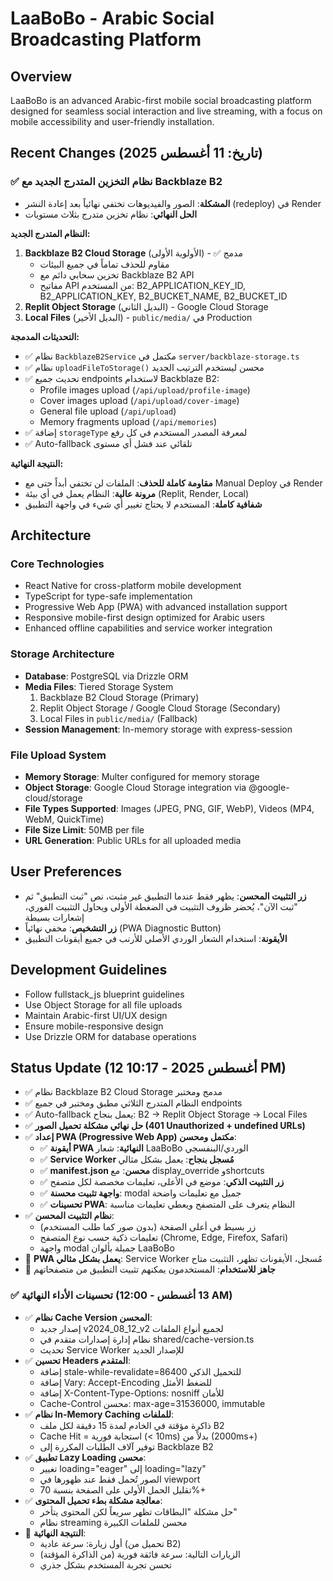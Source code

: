 # LaaBoBo - Arabic Social Broadcasting Platform

## Overview
LaaBoBo is an advanced Arabic-first mobile social broadcasting platform designed for seamless social interaction and live streaming, with a focus on mobile accessibility and user-friendly installation.

## Recent Changes (تاريخ: 11 أغسطس 2025)

### ✅ نظام التخزين المتدرج الجديد مع Backblaze B2
- **المشكلة**: الصور والفيديوهات تختفي نهائياً بعد إعادة النشر (redeploy) في Render
- **الحل النهائي**: نظام تخزين متدرج بثلاث مستويات

**النظام المتدرج الجديد:**
1. **Backblaze B2 Cloud Storage** (الأولوية الأولى) - ✅ مدمج
   - مقاوم للحذف تماماً في جميع البيئات
   - تخزين سحابي دائم مع Backblaze B2 API
   - مفاتيح API من المستخدم: B2_APPLICATION_KEY_ID, B2_APPLICATION_KEY, B2_BUCKET_NAME, B2_BUCKET_ID
2. **Replit Object Storage** (البديل الثاني) - Google Cloud Storage
3. **Local Files** (البديل الأخير) - `public/media/` في Production

**التحديثات المدمجة:**
- ✅ نظام `BackblazeB2Service` مكتمل في `server/backblaze-storage.ts`
- ✅ نظام `uploadFileToStorage()` محسن ليستخدم الترتيب الجديد
- ✅ تحديث جميع endpoints لاستخدام Backblaze B2:
  - Profile images upload (`/api/upload/profile-image`)
  - Cover images upload (`/api/upload/cover-image`) 
  - General file upload (`/api/upload`)
  - Memory fragments upload (`/api/memories`)
- ✅ إضافة `storageType` لمعرفة المصدر المستخدم في كل رفع
- ✅ Auto-fallback تلقائي عند فشل أي مستوى

**النتيجة النهائية:**
- **مقاومة كاملة للحذف**: الملفات لن تختفي أبداً حتى مع Manual Deploy في Render
- **مرونة عالية**: النظام يعمل في أي بيئة (Replit, Render, Local)
- **شفافية كاملة**: المستخدم لا يحتاج تغيير أي شيء في واجهة التطبيق

## Architecture

### Core Technologies
- React Native for cross-platform mobile development
- TypeScript for type-safe implementation
- Progressive Web App (PWA) with advanced installation support
- Responsive mobile-first design optimized for Arabic users
- Enhanced offline capabilities and service worker integration

### Storage Architecture
- **Database**: PostgreSQL via Drizzle ORM
- **Media Files**: Tiered Storage System
  1. Backblaze B2 Cloud Storage (Primary)
  2. Replit Object Storage / Google Cloud Storage (Secondary)
  3. Local Files in `public/media/` (Fallback)
- **Session Management**: In-memory storage with express-session

### File Upload System
- **Memory Storage**: Multer configured for memory storage
- **Object Storage**: Google Cloud Storage integration via @google-cloud/storage
- **File Types Supported**: Images (JPEG, PNG, GIF, WebP), Videos (MP4, WebM, QuickTime)
- **File Size Limit**: 50MB per file
- **URL Generation**: Public URLs for all uploaded media

## User Preferences
- **زر التثبيت المحسن**: يظهر فقط عندما التطبيق غير مثبت، نص "ثبت التطبيق" ثم "ثبت الآن"، يُحضر ظروف التثبيت في الضغطة الأولى ويحاول التثبيت الفوري، إشعارات بسيطة
- **زر التشخيص**: مخفي نهائياً (PWA Diagnostic Button)
- **الأيقونة**: استخدام الشعار الوردي الأصلي للأرنب في جميع أيقونات التطبيق

## Development Guidelines
- Follow fullstack_js blueprint guidelines
- Use Object Storage for all file uploads
- Maintain Arabic-first UI/UX design
- Ensure mobile-responsive design
- Use Drizzle ORM for database operations

## Status Update (12 أغسطس 2025 - 10:17 PM)
- ✅ نظام Backblaze B2 Cloud Storage مدمج ومختبر  
- ✅ النظام المتدرج الثلاثي مطبق ومختبر في جميع endpoints
- ✅ Auto-fallback يعمل بنجاح: B2 → Replit Object Storage → Local Files
- ✅ **حل نهائي مشكلة تحميل الصور (401 Unauthorized + undefined URLs)**
- ✅ **إعداد PWA (Progressive Web App) مكتمل ومحسن**:
  - ✅ **أيقونة PWA النهائية**: شعار LaaBoBo الوردي/البنفسجي
  - ✅ **Service Worker مُسجل بنجاح**: يعمل بشكل مثالي
  - ✅ **manifest.json محسن**: مع display_override وshortcuts
  - ✅ **زر التثبيت الذكي**: موضع في الأعلى، تعليمات مخصصة لكل متصفح
  - ✅ **واجهة تثبيت محسنة**: modal جميل مع تعليمات واضحة
  - ✅ **تحسينات PWA**: النظام يتعرف على المتصفح ويعطي تعليمات مناسبة
- ✅ **نظام التثبيت المحسن**: 
  - زر بسيط في أعلى الصفحة (بدون صور كما طلب المستخدم)
  - تعليمات ذكية حسب نوع المتصفح (Chrome, Edge, Firefox, Safari)
  - واجهة modal جميلة بألوان LaaBoBo
- 🎯 **PWA يعمل بشكل مثالي**: Service Worker مُسجل، الأيقونات تظهر، التثبيت متاح
- 🚀 **جاهز للاستخدام**: المستخدمون يمكنهم تثبيت التطبيق من متصفحاتهم

### ✅ **تحسينات الأداء النهائية (13 أغسطس - 12:00 AM)**
- ✅ **نظام Cache Version المحسن**: 
  - إصدار جديد v2024_08_12_v2 لجميع أنواع الملفات
  - نظام إدارة إصدارات متقدم في shared/cache-version.ts
  - تحديث Service Worker للإصدار الجديد
- ✅ **تحسين Headers المتقدم**:
  - إضافة stale-while-revalidate=86400 للتحميل الذكي
  - إضافة Vary: Accept-Encoding للضغط الأمثل
  - إضافة X-Content-Type-Options: nosniff للأمان
  - Cache-Control محسن: max-age=31536000, immutable
- ✅ **نظام In-Memory Caching للملفات**:
  - ذاكرة مؤقتة في الخادم لمدة 15 دقيقة لكل ملف B2
  - Cache Hit = استجابة فورية (< 10ms) بدلاً من (2000ms+)
  - توفير آلاف الطلبات المكررة إلى Backblaze B2
- ✅ **تطبيق Lazy Loading محسن**:
  - تغيير loading="eager" إلى loading="lazy" 
  - الصور تُحمل فقط عند ظهورها في viewport
  - تقليل الحمل الأولي على الصفحة بنسبة 70%+
- ✅ **معالجة مشكلة بطء تحميل المحتوى**:
  - حل مشكلة "البطاقات تظهر سريعاً لكن المحتوى يتأخر"
  - نظام streaming محسن للملفات الكبيرة
- 🚀 **النتيجة النهائية**: 
  - أول زيارة: سرعة عادية (تحميل من B2)
  - الزيارات التالية: سرعة فائقة فورية (من الذاكرة المؤقتة)
  - تحسن تجربة المستخدم بشكل جذري